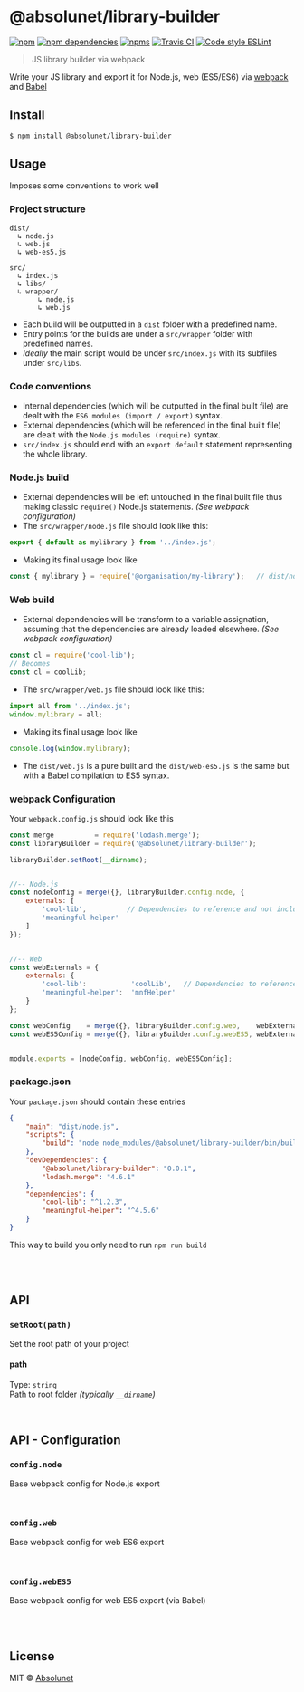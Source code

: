# @absolunet/library-builder

[![npm](https://img.shields.io/npm/v/@absolunet/library-builder.svg)](https://www.npmjs.com/package/@absolunet/library-builder)
[![npm dependencies](https://david-dm.org/absolunet/node-library-builder/status.svg)](https://david-dm.org/absolunet/node-library-builder)
[![npms](https://badges.npms.io/%40absolunet%2Flibrary-builder.svg)](https://npms.io/search?q=%40absolunet%2Flibrary-builder)
[![Travis CI](https://api.travis-ci.org/absolunet/node-library-builder.svg?branch=master)](https://travis-ci.org/absolunet/node-library-builder/builds)
[![Code style ESLint](https://img.shields.io/badge/code_style-@absolunet/node-659d32.svg)](https://github.com/absolunet/eslint-config-node)

> JS library builder via webpack

Write your JS library and export it for Node.js, web (ES5/ES6) via [webpack](https://webpack.js.org) and [Babel](https://babeljs.io/)


## Install

```sh
$ npm install @absolunet/library-builder
```


## Usage

Imposes some conventions to work well

### Project structure
```
dist/
  ↳ node.js
  ↳ web.js
  ↳ web-es5.js

src/
  ↳ index.js
  ↳ libs/
  ↳ wrapper/
       ↳ node.js
       ↳ web.js
```

- Each build will be outputted in a `dist` folder with a predefined name.
- Entry points for the builds are under a `src/wrapper` folder with predefined names.
- *Ideally* the main script would be under `src/index.js` with its subfiles under `src/libs`.


### Code conventions
- Internal dependencies (which will be outputted in the final built file) are dealt with the `ES6 modules (import / export)` syntax.
- External dependencies (which will be referenced in the final built file) are dealt with the `Node.js modules (require)` syntax.
- `src/index.js` should end with an `export default` statement representing the whole library.


### Node.js build
- External dependencies will be left untouched in the final built file thus making classic `require()` Node.js statements. *(See webpack configuration)*
- The `src/wrapper/node.js` file should look like this:
```js
export { default as mylibrary } from '../index.js';
```
- Making its final usage look like
```js
const { mylibrary } = require('@organisation/my-library');   // dist/node.js
```


### Web build
- External dependencies will be transform to a variable assignation, assuming that the dependencies are already loaded elsewhere. *(See webpack configuration)*
```js
const cl = require('cool-lib');
// Becomes
const cl = coolLib;
```
- The `src/wrapper/web.js` file should look like this:
```js
import all from '../index.js';
window.mylibrary = all;
```
- Making its final usage look like
```js
console.log(window.mylibrary);
```
- The `dist/web.js` is a pure built and the `dist/web-es5.js` is the same but with a Babel compilation to ES5 syntax.


### webpack Configuration
Your `webpack.config.js` should look like this
```js
const merge          = require('lodash.merge');
const libraryBuilder = require('@absolunet/library-builder');

libraryBuilder.setRoot(__dirname);


//-- Node.js
const nodeConfig = merge({}, libraryBuilder.config.node, {
	externals: [
		'cool-lib',          // Dependencies to reference and not include
		'meaningful-helper'
	]
});


//-- Web
const webExternals = {
	externals: {
		'cool-lib':           'coolLib',   // Dependencies to reference and their variable counterpart
		'meaningful-helper':  'mnfHelper'
	}
};

const webConfig    = merge({}, libraryBuilder.config.web,    webExternals);
const webES5Config = merge({}, libraryBuilder.config.webES5, webExternals);


module.exports = [nodeConfig, webConfig, webES5Config];
```


### package.json
Your `package.json` should contain these entries
```json
{
	"main": "dist/node.js",
	"scripts": {
		"build": "node node_modules/@absolunet/library-builder/bin/build.js"
	},
	"devDependencies": {
		"@absolunet/library-builder": "0.0.1",
		"lodash.merge": "4.6.1"
	},
	"dependencies": {
		"cool-lib": "^1.2.3",
		"meaningful-helper": "^4.5.6"
	}
}
```

This way to build you only need to run `npm run build`



<br>
<br>

## API

### `setRoot(path)`
Set the root path of your project

#### path
Type: `string`<br>
Path to root folder  *(typically `__dirname`)*


<br>




## API - Configuration

### `config.node`
Base webpack config for Node.js export




<br>

### `config.web`
Base webpack config for web ES6 export




<br>

### `config.webES5`
Base webpack config for web ES5 export (via Babel)






<br>
<br>

## License

MIT © [Absolunet](https://absolunet.com)
